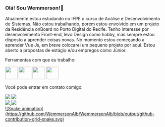 ### Olá! Sou Wemmerson!👋

Atualmente estou estudando no IFPE o curso de Análise e Desenvolvimento de Sistemas.
Não estou trabalhando, porém estou envolvido em um projeto da Residência onBoard no Porto Digital do Recife.
Tenho interesse por desenvolvimento Front-end, levo Design como hobby, mas sempre estou disposto a aprender coisas novas.
No momento estou começando a aprender Vue Js, em breve colocarei um pequeno projeto por aqui.
Estou aberto a propostas de estágio e/ou empregos como Júnior.

Ferramentas com que eu trabalho:

 <img src="https://cdn.jsdelivr.net/gh/devicons/devicon/icons/html5/html5-original-wordmark.svg" width="40" height="40"/> <img src="https://cdn.jsdelivr.net/gh/devicons/devicon/icons/css3/css3-original.svg" width="40" height="40"/> <img src="https://cdn.jsdelivr.net/gh/devicons/devicon/icons/javascript/javascript-original.svg" width="40" height="40"/> <img src="https://cdn.jsdelivr.net/gh/devicons/devicon/icons/figma/figma-original.svg" width="40" height="40" />
 
Você pode entrar em contato comigo:
<div>
<a href = "mailto:wemmerson.albuquerque@gmail.com"><img src="https://img.shields.io/badge/Gmail-D14836?style=for-the-badge&logo=gmail&logoColor=white" target="_blank"></a> <a href="https://www.linkedin.com/in/wemmerson-albuquerque" target="_blank"><img src="https://img.shields.io/badge/-LinkedIn-%230077B5?style=for-the-badge&logo=linkedin&logoColor=white" target="_blank"></a>
</div>

<div>
<a href="https://github.com/WemmersonAlb">
<img height="180em" src="https://github-readme-stats.vercel.app/api/top-langs/?WemmersonAlb&layout=compact&langs_count=7&theme=dracula"/>
<img height="180em" src="https://github-readme-stats.vercel.app/api?WemmersonAlb&show_icons=true&theme=dracula&include_all_commits=true&count_private=true"/>
</div>
![Snake animation](https://github.com/WemmersonAlb/WemmersonAlb/blob/output/github-contribution-grid-snake.svg)




